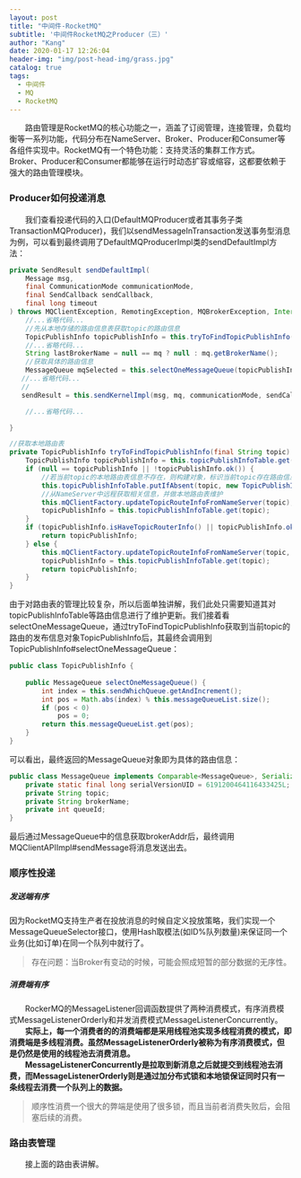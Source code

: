 ```yaml
---
layout: post
title: "中间件-RocketMQ"
subtitle: '中间件RocketMQ之Producer（三）'
author: "Kang"
date: 2020-01-17 12:26:04
header-img: "img/post-head-img/grass.jpg"
catalog: true
tags:
  - 中间件
  - MQ
  - RocketMQ
---
```

&emsp;&emsp;路由管理是RocketMQ的核心功能之一，涵盖了订阅管理，连接管理，负载均衡等一系列功能，代码分布在NameServer、Broker、Producer和Consumer等各组件实现中。RocketMQ有一个特色功能：支持灵活的集群工作方式。Broker、Producer和Consumer都能够在运行时动态扩容或缩容，这都要依赖于强大的路由管理模块。

### Producer如何投递消息

&emsp;&emsp;我们查看投递代码的入口(DefaultMQProducer或者其事务子类TransactionMQProducer)，我们以sendMessageInTransaction发送事务型消息为例，可以看到最终调用了DefaultMQProducerImpl类的sendDefaultImpl方法：

```java
private SendResult sendDefaultImpl(
    Message msg,
    final CommunicationMode communicationMode,
    final SendCallback sendCallback,
    final long timeout
) throws MQClientException, RemotingException, MQBrokerException, InterruptedException {
	//...省略代码...
    //先从本地存储的路由信息表获取topic的路由信息
    TopicPublishInfo topicPublishInfo = this.tryToFindTopicPublishInfo(msg.getTopic());
    //...省略代码...
    String lastBrokerName = null == mq ? null : mq.getBrokerName();
    //获取具体的路由信息
    MessageQueue mqSelected = this.selectOneMessageQueue(topicPublishInfo, lastBrokerName);
   //...省略代码...
   //
   sendResult = this.sendKernelImpl(msg, mq, communicationMode, sendCallback, topicPublishInfo, timeout - costTime);

    //...省略代码...

}

//获取本地路由表
private TopicPublishInfo tryToFindTopicPublishInfo(final String topic) {
    TopicPublishInfo topicPublishInfo = this.topicPublishInfoTable.get(topic);
    if (null == topicPublishInfo || !topicPublishInfo.ok()) {
        //若当前topic的本地路由表信息不存在，则构建对象，标识当前topic存在路由信息
        this.topicPublishInfoTable.putIfAbsent(topic, new TopicPublishInfo());
        //从NameServer中远程获取相关信息，并做本地路由表维护
        this.mQClientFactory.updateTopicRouteInfoFromNameServer(topic);
        topicPublishInfo = this.topicPublishInfoTable.get(topic);
    }
    if (topicPublishInfo.isHaveTopicRouterInfo() || topicPublishInfo.ok()) {
        return topicPublishInfo;
    } else {
        this.mQClientFactory.updateTopicRouteInfoFromNameServer(topic, true, this.defaultMQProducer);
        topicPublishInfo = this.topicPublishInfoTable.get(topic);
        return topicPublishInfo;
    }
}
```

由于对路由表的管理比较复杂，所以后面单独讲解，我们此处只需要知道其对topicPublishInfoTable等路由信息进行了维护更新。我们接着看selectOneMessageQueue，通过tryToFindTopicPublishInfo获取到当前topic的路由的发布信息对象TopicPublishInfo后，其最终会调用到TopicPublishInfo#selectOneMessageQueue：

```java
public class TopicPublishInfo {
    
    public MessageQueue selectOneMessageQueue() {
        int index = this.sendWhichQueue.getAndIncrement();
        int pos = Math.abs(index) % this.messageQueueList.size();
        if (pos < 0)
            pos = 0;
        return this.messageQueueList.get(pos);
    } 
}
```

可以看出，最终返回的MessageQueue对象即为具体的路由信息：

```java
public class MessageQueue implements Comparable<MessageQueue>, Serializable {
    private static final long serialVersionUID = 6191200464116433425L;
    private String topic;
    private String brokerName;
    private int queueId;
}
```

最后通过MessageQueue中的信息获取brokerAddr后，最终调用MQClientAPIImpl#sendMessage将消息发送出去。

### 顺序性投递

##### 发送端有序
因为RocketMQ支持生产者在投放消息的时候自定义投放策略，我们实现一个MessageQueueSelector接口，使用Hash取模法(如ID%队列数量)来保证同一个业务(比如订单)在同一个队列中就行了。  
> 存在问题：当Broker有变动的时候，可能会照成短暂的部分数据的无序性。

##### 消费端有序
&emsp;&emsp;RockerMQ的MessageListener回调函数提供了两种消费模式，有序消费模式MessageListenerOrderly和并发消费模式MessageListenerConcurrently。  
&emsp;&emsp;**实际上，每一个消费者的的消费端都是采用线程池实现多线程消费的模式，即消费端是多线程消费。虽然MessageListenerOrderly被称为有序消费模式，但是仍然是使用的线程池去消费消息。**  
&emsp;&emsp;**MessageListenerConcurrently是拉取到新消息之后就提交到线程池去消费，而MessageListenerOrderly则是通过加分布式锁和本地锁保证同时只有一条线程去消费一个队列上的数据。**  
> 顺序性消费一个很大的弊端是使用了很多锁，而且当前者消费失败后，会阻塞后续的消费。
### 路由表管理

&emsp;&emsp;接上面的路由表讲解。